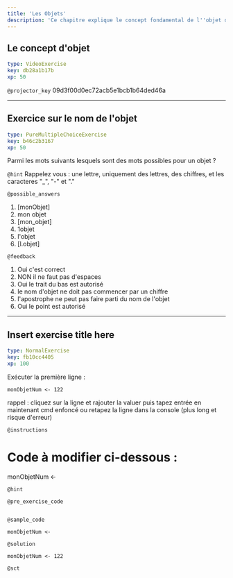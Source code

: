 ```yaml
---
title: 'Les Objets'
description: 'Ce chapitre explique le concept fondamental de l''objet dans R'
---
```


## Le concept d'objet

```yaml
type: VideoExercise
key: db28a1b17b
xp: 50
```

`@projector_key`
09d3f00d0ec72acb5e1bcb1b64ded46a

---

## Exercice sur le nom de l'objet

```yaml
type: PureMultipleChoiceExercise
key: b46c2b3167
xp: 50
```

Parmi les mots suivants lesquels sont des mots possibles pour un objet ?

`@hint`
Rappelez vous : une lettre, uniquement des lettres, des chiffres, et les caracteres "_", "-" et "."

`@possible_answers`
1. [monObjet]
2. mon objet
3. [mon_objet]
4. 1objet
5. l'objet
6. [l.objet]

`@feedback`
1. Oui c'est correct
2. NON il ne faut pas d'espaces
3. Oui le trait du bas est autorisé
4. le nom d'objet ne doit pas commencer par un chiffre
5. l'apostrophe ne peut pas faire parti du nom de l'objet
6. Oui le point est autorisé

---

## Insert exercise title here

```yaml
type: NormalExercise
key: fb10cc4405
xp: 100
```

Exécuter la première ligne :
```{r, eval=TRUE}
monObjetNum <- 122
```

rappel : cliquez sur la ligne et rajouter la valuer puis tapez entrée en maintenant cmd enfoncé
ou retapez la ligne dans la console (plus long et risque d'erreur)

`@instructions`
# Code à modifier ci-dessous :
monObjetNum <-

`@hint`


`@pre_exercise_code`
```{r}

```

`@sample_code`
```{r}
monObjetNum <-
```

`@solution`
```{r}
monObjetNum <- 122
```

`@sct`
```{r}

```
